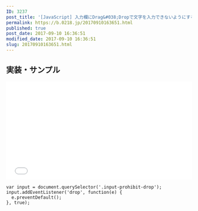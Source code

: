 ```yaml
---
ID: 3237
post_title: '[JavaScript] 入力欄にDrag&#038;Dropで文字を入力できないようにする方法'
permalink: https://b.0218.jp/20170910163651.html
published: true
post_date: 2017-09-10 16:36:51
modified_date: 2017-09-10 16:36:51
slug: 20170910163651.html
---
```

<!--more-->

<h2>実装・サンプル</h2>

<iframe height='265' scrolling='no' title='Input that prohibited D&D' src='//codepen.io/hiro0218/embed/xmWjwr/?height=265&theme-id=light&default-tab=result' frameborder='no' allowtransparency='true' allowfullscreen='true' style='width: 100%;'>See the Pen <a href='https://codepen.io/hiro0218/pen/xmWjwr/'>Input that prohibited D&D</a> by hiro (<a href='https://codepen.io/hiro0218'>@hiro0218</a>) on <a href='https://codepen.io'>CodePen</a>.
</iframe>

<pre><code class="language-javascript">var input = document.querySelector('.input-prohibit-drop');
input.addEventListener('drop', function(e) {
  e.preventDefault();
}, true);
</code></pre>